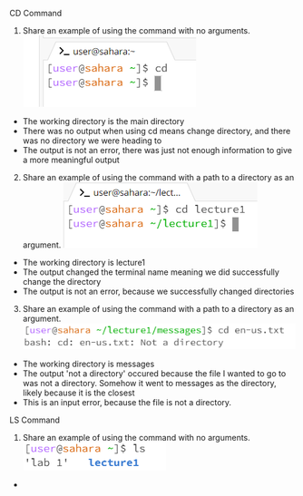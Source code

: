CD Command
1. Share an example of using the command with no arguments.
![cd1](image1.png)
- The working directory is the main directory
- There was no output when using cd means change directory, and there was no directory we were heading to
- The output is not an error, there was just not enough information to give a more meaningful output
  
2. Share an example of using the command with a path to a directory as an argument.
![cd1](image2.png)
- The working directory is lecture1
- The output changed the terminal name meaning we did successfully change the directory
- The output is not an error, because we successfully changed directories

3. Share an example of using the command with a path to a directory as an argument.
![cd1](image3.png)
- The working directory is messages
- The output 'not a directory' occured because the file I wanted to go to was not a directory. Somehow it went to messages as the directory, likely because it is the closest
- This is an input error, because the file is not a directory. 

LS Command
1. Share an example of using the command with no arguments.
![cd1](image5.png)
-

